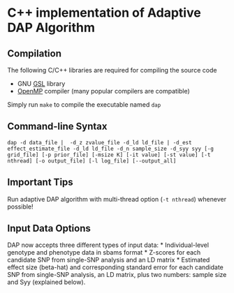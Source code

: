 # C++ implementation of Adaptive DAP Algorithm

## Compilation 

The following C/C++ libraries are required for compiling the source code

* GNU [GSL](http://www.gnu.org/software/gsl/) library 
* [OpenMP](http://openmp.org/wp/openmp-compilers/) compiler (many popular compilers are compatible)

Simply run ``make`` to compile the executable named ``dap``


## Command-line Syntax

```dap -d data_file |  -d_z zvalue_file -d_ld ld_file | -d_est effect_estimate_file -d_ld ld_file -d_n sample_size -d_syy syy [-g grid_file] [-p prior_file] [-msize K] [-it value] [-st value] [-t nthread] [-o output_file] [-l log_file] [--output_all]```


## Important Tips

Run adaptive DAP algorithm with multi-thread option (``-t nthread``) whenever possible! 

## Input Data Options

DAP now accepts three different types of input data: 
    * Individual-level genotype and phenotype data in sbams format
    * Z-scores for each candidate SNP from single-SNP analysis and an LD matrix
    * Estimated effect size (beta-hat) and corresponding standard error for each candidate SNP from single-SNP analysis, an LD matrix, plus two numbers: sample size and Syy (explained below).



